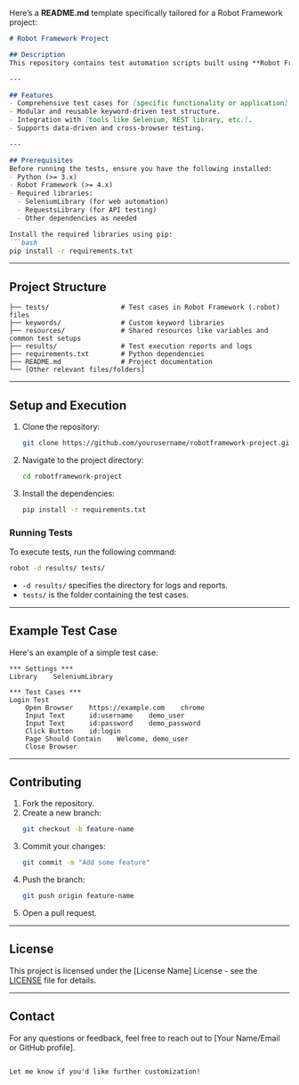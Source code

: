 Here’s a **README.md** template specifically tailored for a Robot Framework project:  

```markdown
# Robot Framework Project

## Description
This repository contains test automation scripts built using **Robot Framework**, an open-source automation tool for acceptance testing and robotic process automation (RPA). The project is designed to [briefly state the purpose, e.g., test a web application, API automation, or RPA tasks].

---

## Features
- Comprehensive test cases for [specific functionality or application].
- Modular and reusable keyword-driven test structure.
- Integration with [tools like Selenium, REST library, etc.].
- Supports data-driven and cross-browser testing.

---

## Prerequisites
Before running the tests, ensure you have the following installed:
- Python (>= 3.x)
- Robot Framework (>= 4.x)
- Required libraries:
  - SeleniumLibrary (for web automation)
  - RequestsLibrary (for API testing)
  - Other dependencies as needed

Install the required libraries using pip:  
```bash
pip install -r requirements.txt
```

---

## Project Structure
```plaintext
├── tests/                  # Test cases in Robot Framework (.robot) files
├── keywords/               # Custom keyword libraries
├── resources/              # Shared resources like variables and common test setups
├── results/                # Test execution reports and logs
├── requirements.txt        # Python dependencies
├── README.md               # Project documentation
└── [Other relevant files/folders]
```

---

## Setup and Execution
1. Clone the repository:  
   ```bash
   git clone https://github.com/yourusername/robotframework-project.git
   ```
2. Navigate to the project directory:  
   ```bash
   cd robotframework-project
   ```
3. Install the dependencies:  
   ```bash
   pip install -r requirements.txt
   ```

### Running Tests
To execute tests, run the following command:  
```bash
robot -d results/ tests/
```
- `-d results/` specifies the directory for logs and reports.
- `tests/` is the folder containing the test cases.

---

## Example Test Case
Here's an example of a simple test case:  
```robot
*** Settings ***
Library    SeleniumLibrary

*** Test Cases ***
Login Test
    Open Browser    https://example.com    chrome
    Input Text      id:username    demo_user
    Input Text      id:password    demo_password
    Click Button    id:login
    Page Should Contain    Welcome, demo_user
    Close Browser
```

---

## Contributing
1. Fork the repository.  
2. Create a new branch:  
   ```bash
   git checkout -b feature-name
   ```
3. Commit your changes:  
   ```bash
   git commit -m "Add some feature"
   ```
4. Push the branch:  
   ```bash
   git push origin feature-name
   ```
5. Open a pull request.

---

## License
This project is licensed under the [License Name] License - see the [LICENSE](LICENSE) file for details.

---

## Contact
For any questions or feedback, feel free to reach out to [Your Name/Email or GitHub profile].
```

Let me know if you'd like further customization!
